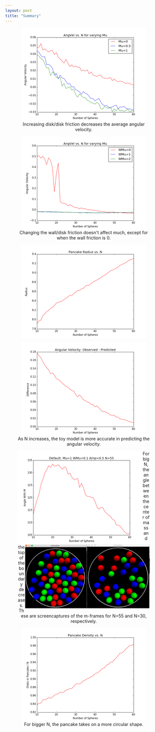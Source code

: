 ```yaml
---
layout: post
title: "Summary"
---
```



<figure>
<img style="margin:0px auto;display:block;width:400px;" src="/images/ForWriteup/angvel_vs_n_mu.png" />
<figcaption style="text-align:center" >Increasing disk/disk friction decreases the average angular velocity.</figcaption>
</figure>

<figure>
<img style="margin:0px auto;display:block;width:400px;" src="/images/ForWriteup/angvel_vs_n_wmu.png" />
<figcaption style="text-align:center" >Changing the wall/disk friction doesn't affect much, except for when the wall friction is 0. </figcaption>
</figure>

<figure>
<img style="margin:0px auto;display:block;width:400px;" src="/images/ForWriteup/radius.png" />
</figure>
<figure>
<img style="margin:0px auto;display:block;width:400px;" src="/images/ForWriteup/diffplot.png" />
<figcaption style="text-align:center" >As N increases, the toy model is more accurate in predicting the angular velocity.</figcaption>
</figure>
<figure>
<img style="margin:0px auto;float:left;width:400px;" src="/images/ForWriteup/theta_plot.png" />
</figure>
<figure>
<img style="margin:0px auto;float:right;width:400px;" src="/images/ForWriteup/compare.png" />
<figcaption style="text-align:center" >For big N, the angle between the center of mass and the top of the boundary decreases. These are screencaptures of the m-frames for N=55 and N=30, respectively. </figcaption>
</figure>
<figure>
<img style="margin:0px auto;display:block;width:400px;" src="/images/ForWriteup/density.png" />
<figcaption style="text-align:center" >For bigger N, the pancake takes on a more circular shape.</figcaption>
</figure>



